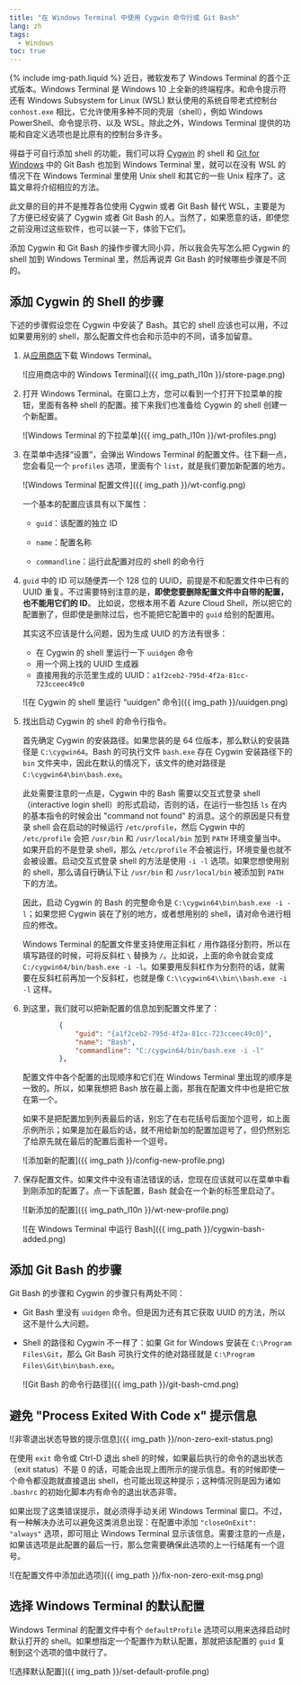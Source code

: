 ```yaml
---
title: "在 Windows Terminal 中使用 Cygwin 命令行或 Git Bash"
lang: zh
tags:
  - Windows
toc: true
---
```

{% include img-path.liquid %}
近日，微软发布了 Windows Terminal 的首个正式版本。Windows Terminal 是 Windows 10 上全新的终端程序。和命令提示符还有 Windows Subsystem for Linux (WSL) 默认使用的系统自带老式控制台 `conhost.exe` 相比，它允许使用多种不同的壳层（shell），例如 Windows PowerShell、命令提示符、以及 WSL。除此之外，Windows Terminal 提供的功能和自定义选项也是比原有的控制台多许多。

得益于可自行添加 shell 的功能，我们可以将 [Cygwin](https://www.cygwin.com/) 的 shell 和 [Git for Windows](https://gitforwindows.org/) 中的 Git Bash 也加到 Windows Terminal 里，就可以在没有 WSL 的情况下在 Windows Terminal 里使用 Unix shell 和其它的一些 Unix 程序了。这篇文章将介绍相应的方法。

此文章的目的并不是推荐各位使用 Cygwin 或者 Git Bash 替代 WSL，主要是为了方便已经安装了 Cygwin 或者 Git Bash 的人。当然了，如果愿意的话，即使您之前没用过这些软件，也可以装一下，体验下它们。

添加 Cygwin 和 Git Bash 的操作步骤大同小异，所以我会先写怎么把 Cygwin 的 shell 加到 Windows Terminal 里，然后再说弄 Git Bash 的时候哪些步骤是不同的。

## 添加 Cygwin 的 Shell 的步骤

下述的步骤假设您在 Cygwin 中安装了 Bash。其它的 shell 应该也可以用，不过如果要用别的 shell，那么配置文件也会和示范中的不同，请多加留意。

1. 从[应用商店](https://www.microsoft.com/en-us/p/windows-terminal/9n0dx20hk701)下载 Windows Terminal。

   ![应用商店中的 Windows Terminal]({{ img_path_l10n }}/store-page.png)

2. 打开 Windows Terminal。在窗口上方，您可以看到一个打开下拉菜单的按钮，里面有各种 shell 的配置。接下来我们也准备给 Cygwin 的 shell 创建一个新配置。

   ![Windows Terminal 的下拉菜单]({{ img_path_l10n }}/wt-profiles.png)

3. 在菜单中选择“设置”，会弹出 Windows Terminal 的配置文件。往下翻一点，您会看见一个 `profiles` 选项，里面有个 `list`，就是我们要加新配置的地方。

   ![Windows Terminal 配置文件]({{ img_path }}/wt-config.png)

   一个基本的配置应该具有以下属性：

   - `guid`：该配置的独立 ID

   - `name`：配置名称

   - `commandline`：运行此配置对应的 shell 的命令行

4. `guid` 中的 ID 可以随便弄一个 128 位的 UUID，前提是不和配置文件中已有的 UUID 重复。不过需要特别注意的是，**即使您要删除配置文件中自带的配置，也不能用它们的 ID**。 比如说，您根本用不着 Azure Cloud Shell，所以把它的配置删了，但即使是删除过后，也不能把它配置中的 `guid` 给别的配置用。

   其实这不应该是什么问题，因为生成 UUID 的方法有很多：
   - 在 Cygwin 的 shell 里运行一下 `uuidgen` 命令
   - 用一个网上找的 UUID 生成器
   - 直接用我的示范里生成的 UUID：`a1f2ceb2-795d-4f2a-81cc-723cceec49c0`

   ![在 Cygwin 的 shell 里运行 “uuidgen” 命令]({{ img_path }}/uuidgen.png)

5. 找出启动 Cygwin 的 shell 的命令行指令。

   首先确定 Cygwin 的安装路径。如果您装的是 64 位版本，那么默认的安装路径是 `C:\cygwin64`。Bash 的可执行文件 `bash.exe` 存在 Cygwin 安装路径下的 `bin` 文件夹中，因此在默认的情况下，该文件的绝对路径是 `C:\cygwin64\bin\bash.exe`。

   此处需要注意的一点是，Cygwin 中的 Bash 需要以交互式登录 shell（interactive login shell）的形式启动，否则的话，在运行一些包括 `ls` 在内的基本指令的时候会出 "command not found" 的消息。这个的原因是只有登录 shell 会在启动的时候运行 `/etc/profile`，然后 Cygwin 中的 `/etc/profile` 会把 `/usr/bin` 和 `/usr/local/bin` 加到 `PATH` 环境变量当中。如果开启的不是登录 shell，那么 `/etc/profile` 不会被运行，环境变量也就不会被设置。启动交互式登录 shell 的方法是使用 `-i -l` 选项。如果您想使用别的 shell，那么请自行确认下让 `/usr/bin` 和 `/usr/local/bin` 被添加到 `PATH` 下的方法。

   因此，启动 Cygwin 的 Bash 的完整命令是 `C:\cygwin64\bin\bash.exe -i -l`；如果您把 Cygwin 装在了别的地方，或者想用别的 shell，请对命令进行相应的修改。

   Windows Terminal 的配置文件里支持使用正斜杠 `/` 用作路径分割符，所以在填写路径的时候，可将反斜杠 `\` 替换为 `/`。比如说，上面的命令就会变成 `C:/cygwin64/bin/bash.exe -i -l`。如果要用反斜杠作为分割符的话，就需要在反斜杠前再加一个反斜杠，也就是像 `C:\\cygwin64\\bin\\bash.exe -i -l` 这样。

6. 到这里，我们就可以把新配置的信息加到配置文件里了：

   ```json
            {
                "guid": "{a1f2ceb2-795d-4f2a-81cc-723cceec49c0}",
                "name": "Bash",
                "commandline": "C:/cygwin64/bin/bash.exe -i -l"
            },
   ```

   配置文件中各个配置的出现顺序和它们在 Windows Terminal 里出现的顺序是一致的。所以，如果我想把 Bash 放在最上面，那我在配置文件中也是把它放在第一个。

   如果不是把配置加到列表最后的话，别忘了在右花括号后面加个逗号，如上面示例所示；如果是加在最后的话，就不用给新加的配置加逗号了，但仍然别忘了给原先就在最后的配置后面补一个逗号。

   ![添加新的配置]({{ img_path }}/config-new-profile.png)

7. 保存配置文件。如果文件中没有语法错误的话，您现在应该就可以在菜单中看到刚添加的配置了。点一下该配置，Bash 就会在一个新的标签里启动了。

   ![新添加的配置]({{ img_path_l10n }}/wt-new-profile.png)

   ![在 Windows Terminal 中运行 Bash]({{ img_path }}/cygwin-bash-added.png)

## 添加 Git Bash 的步骤

Git Bash 的步骤和 Cygwin 的步骤只有两处不同：

- Git Bash 里没有 `uuidgen` 命令。但是因为还有其它获取 UUID 的方法，所以这不是什么大问题。

- Shell 的路径和 Cygwin 不一样了：如果 Git for Windows 安装在 `C:\Program Files\Git`，那么 Git Bash 可执行文件的绝对路径就是 `C:\Program Files\Git\bin\bash.exe`。

  ![Git Bash 的命令行路径]({{ img_path }}/git-bash-cmd.png)

## 避免 "Process Exited With Code x" 提示信息

![非零退出状态导致的提示信息]({{ img_path }}/non-zero-exit-status.png)

在使用 `exit` 命令或 Ctrl-D 退出 shell 的时候，如果最后执行的命令的退出状态（exit status）不是 0 的话，可能会出现上图所示的提示信息。有的时候即使一个命令都没跑就直接退出 shell，也可能出现这种提示；这种情况则是因为诸如 `.bashrc` 的初始化脚本内有命令的退出状态非零。

如果出现了这类错误提示，就必须得手动关闭 Windows Terminal 窗口。不过，有一种解决办法可以避免这类消息出现：在配置中添加 `"closeOnExit": "always"` 选项，即可阻止 Windows Terminal 显示该信息。需要注意的一点是，如果该选项是此配置的最后一行，那么您需要确保此选项的上一行结尾有一个逗号。

![在配置文件中添加此选项]({{ img_path }}/fix-non-zero-exit-msg.png)

## 选择 Windows Terminal 的默认配置

Windows Terminal 的配置文件中有个 `defaultProfile` 选项可以用来选择启动时默认打开的 shell。如果想指定一个配置作为默认配置，那就把该配置的 `guid` 复制到这个选项的值中就行了。

![选择默认配置]({{ img_path }}/set-default-profile.png)
